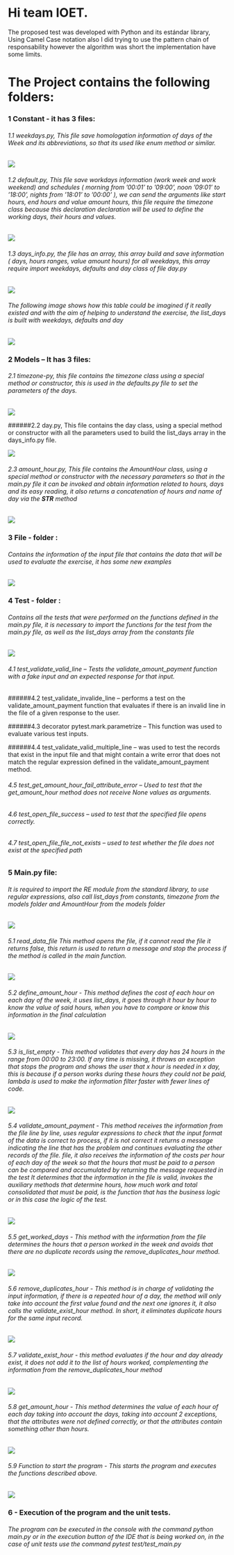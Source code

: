 # Hi team IOET.

The proposed test was developed with Python and its estándar library, Using Camel Case notation also I did trying to use the pattern chain of responsability however the algorithm was short the implementation have some limits.

# The Project contains the following folders:

### 1 Constant  - it has 3 files:

###### 1.1	weekdays.py, This file save homologation information of days of the Week and its abbreviations, so that its used like enum method or similar. 

![](https://github.com/jefvasquezg/acme/blob/master/images/1.png)

###### 1.2	default.py, This file save workdays information  (work week and work weekend) and schedules ( morning from ’00:01’ to ’09:00’, noon ’09:01’ to ’18:00’, nights from ’18:01’ to ’00:00’ ), we can send the arguments like start hours, end hours and value amount hours, this file require the timezone class because this declaration declaration will be used to define the working days, their hours and values. 

![](https://github.com/jefvasquezg/acme/blob/master/images/2.png)

###### 1.3	days_info.py, the file has an array, this array build and save information ( days, hours ranges, value amount hours) for all weekdays, this array require import weekdays, defaults and day class of file day.py

![](https://github.com/jefvasquezg/acme/blob/master/images/3.png)

###### The following image shows how this table could be imagined if it really existed and with the aim of helping to understand the exercise, the list_days is built with weekdays, defaults and day 

![](https://github.com/jefvasquezg/acme/blob/master/images/4.png)

### 2	Models – It has 3 files:

###### 2.1	timezone-py, this file contains the timezone class using a special method or constructor, this is used in the defaults.py file to set the parameters of the days. 

![](https://github.com/jefvasquezg/acme/blob/master/images/5.png)

######2.2	day.py, This file contains the day class, using a special method or constructor with all the parameters used to build the list_days array in the days_info.py file. 

![](https://github.com/jefvasquezg/acme/blob/master/images/6.png)

###### 2.3	amount_hour.py, This file contains the AmountHour class, using a special method or constructor with the necessary parameters so that in the main.py file it can be invoked and obtain information related to hours, days and its easy reading, it also returns a concatenation of hours and name of day via the __STR__ method

![](https://github.com/jefvasquezg/acme/blob/master/images/7.png)


### 3 File - folder :

###### Contains the information of the input file that contains the data that will be used to evaluate the exercise, it has some new examples

![](https://github.com/jefvasquezg/acme/blob/master/images/8.png)

### 4 Test - folder :

###### Contains all the tests that were performed on the functions defined in the main.py file, it is necessary to import the functions for the test from the main.py file, as well as the list_days array from the constants file

![](https://github.com/jefvasquezg/acme/blob/master/images/9.png)

###### 4.1 test_validate_valid_line – Tests the validate_amount_payment function with a fake input and an expected response for that input.

######4.2 test_validate_invalide_line – performs a test on the validate_amount_payment function that evaluates if there is an invalid line in the file of a given response to the user.

######4.3 decorator pytest.mark.parametrize – This function was used to evaluate various test inputs.

######4.4 test_validate_valid_multiple_line – was used to test the records that exist in the input file and that might contain a write error that does not match the regular expression defined in the validate_amount_payment method.

###### 4.5 test_get_amount_hour_fail_attribute_error – Used to test that the get_amount_hour method does not receive None values as arguments.

###### 4.6 test_open_file_success – used to test that the specified file opens correctly.

###### 4.7 test_open_file_file_not_exists – used to test whether the file does not exist at the specified path


### 5 Main.py file: 

###### It is required to import the RE module from the standard library, to use regular expressions, also call list_days from constants, timezone from the models folder and AmountHour from the models folder

![](https://github.com/jefvasquezg/acme/blob/master/images/10.png)

###### 5.1 read_data_file This method opens the file, if it cannot read the file it returns false, this return is used to return a message and stop the process if the method is called in the main function.

![](https://github.com/jefvasquezg/acme/blob/master/images/11.png)

###### 5.2 define_amount_hour - This method defines the cost of each hour on each day of the week, it uses list_days, it goes through it hour by hour to know the value of said hours, when you have to compare or know this information in the final calculation

![](https://github.com/jefvasquezg/acme/blob/master/images/12.png)

###### 5.3 is_list_empty -  This method validates that every day has 24 hours in the range from 00:00 to 23:00. If any time is missing, it throws an exception that stops the program and shows the user that x hour is needed in x day, this is because if a person works during these hours they could not be paid, lambda is used to make the information filter faster with fewer lines of code.

![](https://github.com/jefvasquezg/acme/blob/master/images/13.png)

###### 5.4 validate_amount_payment - This method receives the information from the file line by line, uses regular expressions to check that the input format of the data is correct to process, if it is not correct it returns a message indicating the line that has the problem and continues evaluating the other records of the file. file, it also receives the information of the costs per hour of each day of the week so that the hours that must be paid to a person can be compared and accumulated by returning the message requested in the test It determines that the information in the file is valid, invokes the auxiliary methods that determine hours, how much work and total consolidated that must be paid, is the function that has the business logic or in this case the logic of the test.

![](https://github.com/jefvasquezg/acme/blob/master/images/14.png)

###### 5.5 get_worked_days - This method with the information from the file determines the hours that a person worked in the week and avoids that there are no duplicate records using the remove_duplicates_hour method. 

![](https://github.com/jefvasquezg/acme/blob/master/images/15.png)

###### 5.6 remove_duplicates_hour   - This method is in charge of validating the input information, if there is a repeated hour of a day, the method will only take into account the first value found and the next one ignores it, it also calls the validate_exist_hour method. In short, it eliminates duplicate hours for the same input record.

![](https://github.com/jefvasquezg/acme/blob/master/images/16.png)

###### 5.7 validate_exist_hour  - this method evaluates if the hour and day already exist, it does not add it to the list of hours worked, complementing the information from the remove_duplicates_hour method

![](https://github.com/jefvasquezg/acme/blob/master/images/17.png)

###### 5.8 get_amount_hour -  This method determines the value of each hour of each day taking into account the days, taking into account 2 exceptions, that the attributes were not defined correctly, or that the attributes contain something other than hours.

![](https://github.com/jefvasquezg/acme/blob/master/images/18.png)

###### 5.9 Function to start the program - This starts the program and executes the functions described above.

![](https://github.com/jefvasquezg/acme/blob/master/images/19.png)

### 6	- Execution of the program and the unit tests.


###### The program can be executed in the console with the command python main.py or in the execution button of the IDE that is being worked on, in the case of unit tests use the command pytest test/test_main.py
